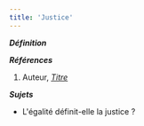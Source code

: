 ```yaml
---
title: 'Justice'
---
```


***Définition*** 

>

***Références***

1. Auteur, <u>*Titre*</u>

***Sujets***

- L'égalité définit-elle la justice ?
